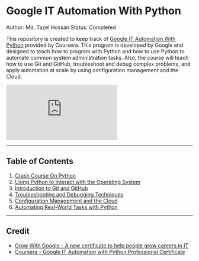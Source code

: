 # Google IT Automation With Python

Author: Md. Tazel Hossan 
Status: Completed

This repository is created to keep track of [Google IT Automation With Python](https://www.coursera.org/professional-certificates/google-it-automation) provided by Coursera. This program is developed by Google and designed to teach how to program with Python and how to use Python to automate common system administration tasks. Also, the course will teach how to use Git and GitHub, troubleshoot and debug complex problems, and apply automation at scale by using configuration management and the Cloud.

![specialization-certificate](https://github.com/TazelHossan/Certificates/blob/master/Google-Automating%20Real-World%20Tasks%20with%20Python.pdf)

---

## Table of Contents

1. [Crash Course On Python](https://github.com/TazelHossan)
2. [Using Python to Interact with the Operating System](https://github.com/TazelHossan)
3. [Introduction to Git and GitHub](https://github.com/TazelHossan)
4. [Troubleshooting and Debugging Techniques](https://github.com/TazelHossan)
5. [Configuration Management and the Cloud](https://github.com/TazelHossan)
6. [Automating Real-World Tasks with Python](https://github.com/TazelHossan)

---

## Credit

* [Grow With Google - A new certificate to help people grow careers in IT](https://www.blog.google/outreach-initiatives/grow-with-google/new-certificate-help-people-grow-careers/)
* [Coursera - Google IT Automation with Python Professional Certificate](https://www.coursera.org/professional-certificates/google-it-automation#courses)  
